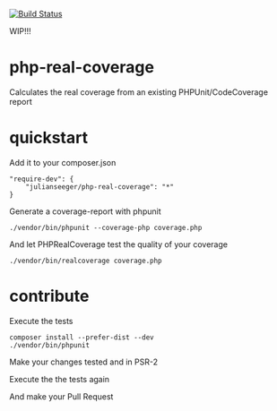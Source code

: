 [![Build Status](https://travis-ci.org/julianseeger/php-real-coverage.png?branch=master)](https://travis-ci.org/julianseeger/php-real-coverage)

WIP!!!

php-real-coverage
=================

Calculates the real coverage from an existing PHPUnit/CodeCoverage report

quickstart
==========

Add it to your composer.json
```
"require-dev": {
    "julianseeger/php-real-coverage": "*"
}
```
Generate a coverage-report with phpunit
```
./vendor/bin/phpunit --coverage-php coverage.php
```
And let PHPRealCoverage test the quality of your coverage
```
./vendor/bin/realcoverage coverage.php
```

contribute
==========

Execute the tests
```
composer install --prefer-dist --dev
./vendor/bin/phpunit
```

Make your changes tested and in PSR-2

Execute the the tests again

And make your Pull Request